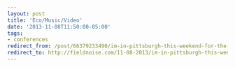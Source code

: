 ```yaml
---
layout: post 
title: 'Eco/Music/Video' 
date: '2013-11-08T11:50:00-05:00' 
tags:
- conferences
redirect_from: /post/66379233490/im-in-pittsburgh-this-weekend-for-the-american/
redirect_to: http://fieldnoise.com/11-08-2013/im-in-pittsburgh-this-weekend-for-the-american.html
---
```

  

